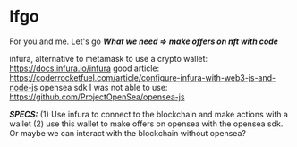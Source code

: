 # lfgo
For you and me. Let's go
***What we need => make offers on nft with code***

infura, alternative to metamask to use a crypto wallet: https://docs.infura.io/infura
good article: https://coderrocketfuel.com/article/configure-infura-with-web3-js-and-node-js
opensea sdk I was not able to use: https://github.com/ProjectOpenSea/opensea-js

***SPECS:***
(1) Use infura to connect to the blockchain and make actions with a wallet
(2) use this wallet to make offers on opensea with the opensea sdk. Or maybe we can interact with the blockchain without opensea?
